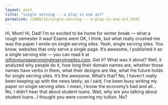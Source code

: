```yaml
---
layout: post
title: "single serving -- a play in one act"
permalink: /2008/12/single-serving----a-play-in-one-act.html
---
```


<p>Hi, Mom! Hi, Dad! I’m so excited to be home for winter break — what a rough semester it was! Exams went OK, I think, but what really crushed me was the paper I wrote on single serving sites. Yeah, single serving sites. You know, websites that only serve a single page. It’s awesome, I published it as a single serving site — you can read it at <a href="http://isthisyourpaperonsingleservingsites.com/">isthisyourpaperonsingleservingsites.com</a>. Get it? What was it about? Well, it analyzed why people do it, how long their domain names are, whether those names have verbs in them, what their designs are like, what the future holds for single serving sites. It’s the awesome. What’s that? No, I haven’t really been keeping up with the news lately, as I said, I’ve been busy writing my paper on single serving sites. I mean, I know the economy’s bad and all… No, I didn’t hear that about student loans. Wait, why are you talking about student loans…I thought you were covering my tuition. No?</p>


